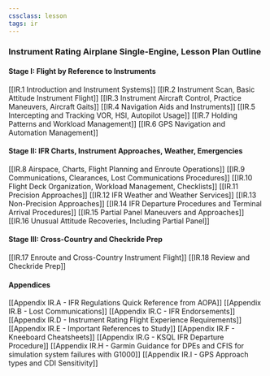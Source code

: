 ```yaml
---
cssclass: lesson
tags: ir
---
```

### Instrument Rating Airplane Single-Engine, Lesson Plan Outline

#### Stage I: Flight by Reference to Instruments
[[IR.1 Introduction and Instrument Systems]]
[[IR.2 Instrument Scan, Basic Attitude Instrument Flight]]
[[IR.3 Instrument Aircraft Control, Practice Maneuvers, Aircraft Gaits]]
[[IR.4 Navigation Aids and Instruments]]
[[IR.5 Intercepting and Tracking VOR, HSI, Autopilot Usage]]
[[IR.7 Holding Patterns and Workload Management]]
[[IR.6 GPS Navigation and Automation Management]]

#### Stage II: IFR Charts, Instrument Approaches, Weather, Emergencies
[[IR.8 Airspace, Charts, Flight Planning and Enroute Operations]]
[[IR.9 Communications, Clearances, Lost Communications Procedures]]
[[IR.10 Flight Deck Organization, Workload Management, Checklists]]
[[IR.11 Precision Approaches]]
[[IR.12 IFR Weather and Weather Services]]
[[IR.13 Non-Precision Approaches]]
[[IR.14 IFR Departure Procedures and Terminal Arrival Procedures]]
[[IR.15 Partial Panel Maneuvers and Approaches]]
[[IR.16 Unusual Attitude Recoveries, Including Partial Panel]]

#### Stage III: Cross-Country and Checkride Prep
[[IR.17 Enroute and Cross-Country Instrument Flight]]
[[IR.18 Review and Checkride Prep]]

#### Appendices
[[Appendix IR.A - IFR Regulations Quick Reference from AOPA]]
[[Appendix IR.B - Lost Communications]]
[[Appendix IR.C - IFR Endorsements]]
[[Appendix IR.D - Instrument Rating Flight Experience Requirements]]
[[Appendix IR.E - Important References to Study]]
[[Appendix IR.F - Kneeboard Cheatsheets]]
[[Appendix IR.G - KSQL IFR Departure Procedure]]
[[Appendix IR.H - Garmin Guidance for DPEs and CFIS for simulation system failures with G1000]]
[[Appendix IR.I - GPS Approach types and CDI Sensitivity]]
